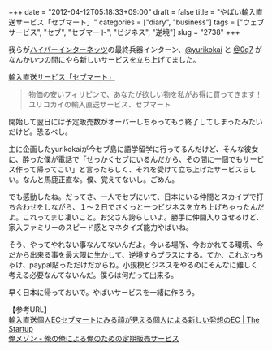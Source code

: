 +++
date = "2012-04-12T05:18:33+09:00"
draft = false
title = "やばい輸入直送サービス「セブマート」"
categories = ["diary", "business"]
tags = ["ウェブサービス", "セブ", "セブマート", "ビジネス", "逆境"]
slug = "2738"
+++

<p>我らが<a href="http://hiinc.jp" target="_blank">ハイパーインターネッツ</a>の最終兵器インターン、<a href="http://twitter.com/yurikokai" target="_blank">@yurikokai</a> と <a href="http://twitter.com/#!/0q7" target="_blank">@0q7</a> がなんかいつの間にやら新しいサービスを立ち上げてました。</p>
<p><a href="http://yurikokai.com/cebumart/index.html" target="_blank">輸入直送サービス「セブマート」</a></p>
<blockquote><p>物価の安いフィリピンで、あなたが欲しい物を私がお得に買ってきます！ユリコカイの輸入直送サービス、セブマート</p>
</blockquote>
<p>開始して翌日には予定販売数がオーバーしちゃってもう終了してしまったみたいだけど。恐るべし。</p>
<p>主に企画したyurikokaiが今セブ島に語学留学に行ってるんだけど、そんな彼女に、酔った僕が電話で「せっかくセブにいるんだから、その間に一個でもサービス作って帰ってこい」と言ったらしく、それを受けて立ち上げたサービスらしい。なんと馬鹿正直な。僕、覚えてないし。ごめん。</p>
<p>でも感動したね。だってさ、一人でセブにいて、日本にいる仲間とスカイプで打ち合わせをしながら、１〜２日でさくっと一つビジネスを立ち上げちゃったんだよ。これってまじ凄いこと。お父さん誇らしいよ。勝手に仲間入りさせるけど、家入ファミリーのスピード感とマネタイズ能力やばいね。</p>
<p>そう、やってやれない事なんてないんだよ。今いる場所、今おかれてる環境、今だから出来る事を最大限に生かして、逆境すらプラスにする。てか、これぶっちゃけ、paypal貼っただけだからね。小規模ビジネスをやるのにそんなに難しく考える必要なんてないんだ。僕らは何だって出来る。</p>
<p>早く日本に帰っておいで。やばいサービスを一緒に作ろう。</p>
<p>【参考URL】<br />
<a href="http://thestartup.jp/?p=1882" target="_blank">輸入直送個人ECセブマートにみる顔が見える個人による新しい発想のEC | The Startup</a><br />
<a href="http://oremaison.com/" target="_blank">俺メゾン - 俺の俺による俺のための定期販売サービス</a></p>
